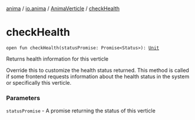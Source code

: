 [anima](../../index.md) / [io.anima](../index.md) / [AnimaVerticle](index.md) / [checkHealth](./check-health.md)

# checkHealth

`open fun checkHealth(statusPromise: Promise<Status>): `[`Unit`](https://kotlinlang.org/api/latest/jvm/stdlib/kotlin/-unit/index.html)

Returns health information for this verticle

Override this to customize the health status returned. This method is called if some frontend
requests information about the health status in the system or specifically this verticle.

### Parameters

`statusPromise` - A promise returning the status of this verticle